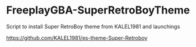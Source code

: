 # FreeplayGBA-SuperRetroBoyTheme
Script to install Super RetroBoy theme from KALEL1981 and launchings

https://github.com/KALEL1981/es-theme-Super-Retroboy
